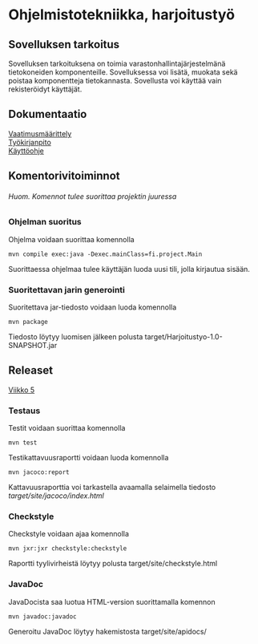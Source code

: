 # Ohjelmistotekniikka, harjoitustyö


## Sovelluksen tarkoitus

Sovelluksen tarkoituksena on toimia varastonhallintajärjestelmänä tietokoneiden komponenteille. Sovelluksessa voi lisätä, muokata sekä poistaa komponentteja tietokannasta. Sovellusta voi käyttää vain rekisteröidyt käyttäjät. 


## Dokumentaatio
[Vaatimusmäärittely](https://github.com/lapptomi/ot-harjoitustyo/blob/master/dokumentaatio/vaatimusmaarittely.md)  
[Työkirjanpito](https://github.com/lapptomi/ot-harjoitustyo/blob/master/dokumentaatio/tuntikirjanpito.md)  
[Käyttöohje](https://github.com/lapptomi/ot-harjoitustyo/blob/master/dokumentaatio/kayttoohje.md)

## Komentorivitoiminnot
###### Huom. Komennot tulee suorittaa projektin juuressa   

### Ohjelman suoritus
Ohjelma voidaan suorittaa komennolla
```
mvn compile exec:java -Dexec.mainClass=fi.project.Main
```

Suorittaessa ohjelmaa tulee käyttäjän luoda uusi tili, jolla kirjautua sisään.


### Suoritettavan jarin generointi  
Suoritettava jar-tiedosto voidaan luoda komennolla  
```
mvn package
```
Tiedosto löytyy luomisen jälkeen polusta target/Harjoitustyo-1.0-SNAPSHOT.jar


## Releaset
[Viikko 5](https://github.com/lapptomi/ot-harjoitustyo/releases/tag/Viikko5)


### Testaus
Testit voidaan suorittaa komennolla
```
mvn test
```


Testikattavuusraportti voidaan luoda komennolla  
```
mvn jacoco:report
```

Kattavuusraporttia voi tarkastella avaamalla selaimella tiedosto _target/site/jacoco/index.html_  


### Checkstyle
Checkstyle voidaan ajaa komennolla 
```
mvn jxr:jxr checkstyle:checkstyle
```

Raportti tyylivirheistä löytyy polusta target/site/checkstyle.html


### JavaDoc
JavaDocista saa luotua HTML-version suorittamalla komennon

```
mvn javadoc:javadoc
```
Generoitu JavaDoc löytyy hakemistosta target/site/apidocs/

